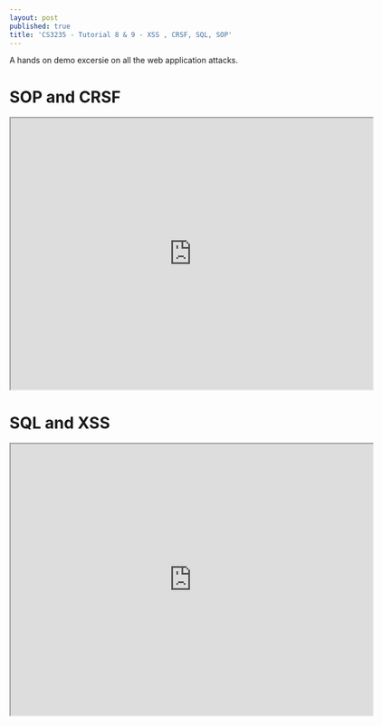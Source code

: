 ```yaml
---
layout: post
published: true
title: 'CS3235 - Tutorial 8 & 9 - XSS , CRSF, SQL, SOP'
---
```

A hands on demo excersie on all the web application attacks.

# SOP and CRSF
<iframe src="https://drive.google.com/file/d/1W4fJqIweiX9lcuMtMr81wiTebinwXKH3/preview" width="640" height="480"></iframe>

# SQL and XSS
<iframe src="https://drive.google.com/file/d/1kmGNDs3z41gKu0RrP0ly_0aVIf3FAiMD/preview" width="640" height="480"></iframe>
